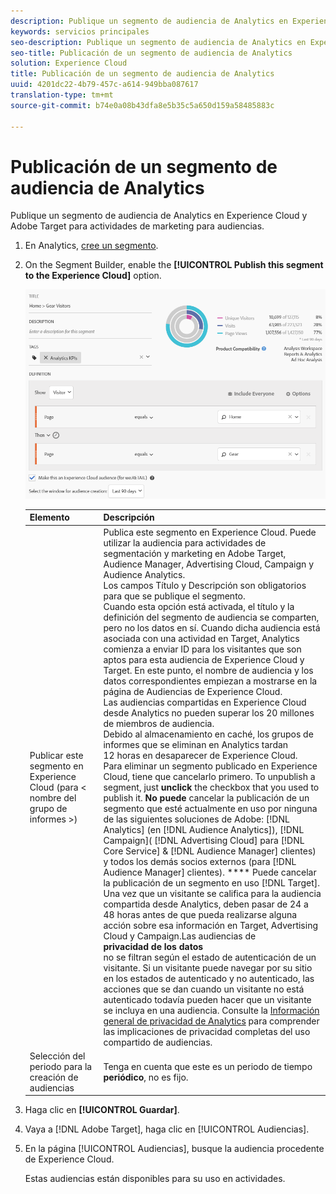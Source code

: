 ```yaml
---
description: Publique un segmento de audiencia de Analytics en Experience Cloud y Adobe Target para actividades de marketing para audiencias.
keywords: servicios principales
seo-description: Publique un segmento de audiencia de Analytics en Experience Cloud y Adobe Target para actividades de marketing para audiencias.
seo-title: Publicación de un segmento de audiencia de Analytics
solution: Experience Cloud
title: Publicación de un segmento de audiencia de Analytics
uuid: 4201dc22-4b79-457c-a614-949bba087617
translation-type: tm+mt
source-git-commit: b74e0a08b43dfa8e5b35c5a650d159a58485883c

---
```



# Publicación de un segmento de audiencia de Analytics

Publique un segmento de audiencia de Analytics en Experience Cloud y Adobe Target para actividades de marketing para audiencias.

1. En Analytics, [cree un segmento](https://marketing.adobe.com/resources/help/en_US/analytics/segment/seg_build.html).
1. On the Segment Builder, enable the **[!UICONTROL Publish this segment to the Experience Cloud]** option.

   ![](assets/ec_audience_example.png)

   | Elemento | Descripción |
   |--- |---|
   | Publicar este segmento en Experience Cloud (para &lt; nombre del grupo de informes &gt;) | Publica este segmento en Experience Cloud. Puede utilizar la audiencia para actividades de segmentación y marketing en Adobe Target, Audience Manager, Advertising Cloud, Campaign y Audience Analytics.<br>Los campos Título y Descripción son obligatorios para que se publique el segmento.<br>Cuando esta opción está activada, el título y la definición del segmento de audiencia se comparten, pero no los datos en sí. Cuando dicha audiencia está asociada con una actividad en Target, Analytics comienza a enviar ID para los visitantes que son aptos para esta audiencia de Experience Cloud y Target. En este punto, el nombre de audiencia y los datos correspondientes empiezan a mostrarse en la página de Audiencias de Experience Cloud.<br>Las audiencias compartidas en Experience Cloud desde Analytics no pueden superar los 20 millones de miembros de audiencia.<br>Debido al almacenamiento en caché, los grupos de informes que se eliminan en Analytics tardan 12 horas en desaparecer de Experience Cloud.<br>Para eliminar un segmento publicado en Experience Cloud, tiene que cancelarlo primero. To unpublish a segment, just **unclick** the checkbox that you used to publish it. **No puede** cancelar la publicación de un segmento que esté actualmente en uso por ninguna de las siguientes soluciones de Adobe: [!DNL Analytics] (en [!DNL Audience Analytics]), [!DNL Campaign]( [!DNL Advertising Cloud] para [!DNL Core Service] &amp; [!DNL Audience Manager] clientes) y todos los demás socios externos (para [!DNL Audience Manager] clientes). **** Puede cancelar la publicación de un segmento en uso [!DNL Target].<br>Una vez que un visitante se califica para la audiencia compartida desde Analytics, deben pasar de 24 a 48 horas antes de que pueda realizarse alguna acción sobre esa información en Target, Advertising Cloud y Campaign.Las audiencias de <br>**privacidad de los datos**<br> no se filtran según el estado de autenticación de un visitante. Si un visitante puede navegar por su sitio en los estados de autenticado y no autenticado, las acciones que se dan cuando un visitante no está autenticado todavía pueden hacer que un visitante se incluya en una audiencia. Consulte la [Información general de privacidad de Analytics](https://marketing.adobe.com/resources/help/en_US/reference/?f=c_Privacy_Overview) para comprender las implicaciones de privacidad completas del uso compartido de audiencias. |
   | Selección del periodo para la creación de audiencias | Tenga en cuenta que este es un periodo de tiempo **periódico**, no es fijo. |

1. Haga clic en **[!UICONTROL Guardar]**.
1. Vaya a [!DNL Adobe Target], haga clic en [!UICONTROL Audiencias].
1. En la página [!UICONTROL Audiencias], busque la audiencia procedente de Experience Cloud.

   Estas audiencias están disponibles para su uso en actividades.
